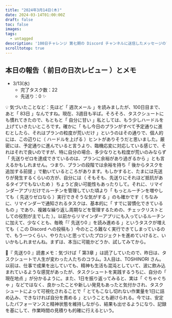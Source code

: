 ```yaml
---
title: "2024年3月14日(木)"
date: 2024-03-14T01:00:00Z
draft: false
toc: false
images:
tags: 
  - untagged
description: '100日チャレンジ 第七期の Discord チャンネルに送信したメッセージのアーカイブ'
scrolltotop: true
---
```


## 本日の報告（ 前日の日次レビュー ）とメモ

- 3/13(水)
  - 完了タスク数：22
  - 先送り：0 ✨

💡 気づいたことなど：先ほど「 週次メール 」を読みましたが、100日目まで、あと「 83日 」なんですね。現在、3週目も半ば。そろそろ、タスクシュートにも慣れてきたので、もともと「 自分に甘い 」私としては、もう少しハードルを上げていきたいところです。確かに「 もし今日のプランがすべて予定通りに進むとしたら、それはプランの粒度が荒いだけ 」というのはその通りで、個人的には、この辺りに（ ハードルを上げる ）ヒントがありそうだと思いました。厳密には、予定通りに進んでいると言うより、臨機応変に対応している感じで、それはそれで良いのですが、特に自分の場合、多少なりとも粒度が荒いのみならず「 先送りゼロを達成できているのは、プランに余裕があり過ぎるから 」とも言えるかもしれません。つまり、プランの段階では余裕を持ち「 後からタスクを追加する前提 」で動いているところがあります。もしかすると、たまには先送りが発生するくらいの方が、自分には（ そもそも、先送りにそれほど抵抗があるタイプでもないため ）ちょうど良い可能性もあったりして。それに、リマインダーアプリだけでルーチンを管理していた頃より「 もっとルーチンを増やしても（ 先送りゼロなら ）実行できそうな気がする 」のも確かです（ ちなみに、リマインダーで通知されるタスクは、基本的に「 すでに習慣化できているもの 」であり、複雑な繰り返し周期などを管理するための、チェックリストとしての役割が主でした ）。以前からリマインダーアプリにも入っているルーチンに加えて、少なくとも、毎晩「『 先送り0 』を読み進める 」というタスクが増えても（ この Discord への投稿も ）今のところ難なく実行できてしまっているので、もう一つくらい、やりたいと思っていたプロジェクトを進めていけると、いいかもしれませんね。まずは、本当に可能かどうか、試してみてから。

🔖『 先送り0 』読書メモ：気づけば「 第3章 」は読了していたので、昨日は、タスクシュートで人生が変わった人たちのコラム。3人目は、TOSHINORI さん。以前は、仕事で成果を出していても、精神も生活も混沌としていて、波に飲み込まれているような感覚があったが、タスクシュートを実践するうちに、自分の「 現在地点 」が分かるように。また、1日を振り返ってみると、実は「 ぐちゃぐちゃ 」などではなく、良かったことや新しい発見もあったと気付かされ、タスクシュートによって可視化されることで「 とてもこなし切れない作業量を1日に詰め込み、できなければ自分を責める 」ということも避けられる。今では、安定したパフォーマンスと精神状態を維持しながら、結果も出せるようになり、記録を基にして、作業時間の見積りも的確に行えるという。
